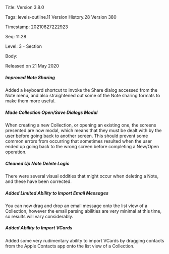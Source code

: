 Title:  Version 3.8.0

Tags:   levels-outline.11 Version History.28 Version 380

Timestamp: 20210627222923

Seq:    11.28

Level:  3 - Section

Body: 

Released on 21 May 2020
 
##### Improved Note Sharing

Added a keyboard shortcut to invoke the Share dialog accessed from the Note menu, and also straightened out some of the Note sharing formats to make them more useful. 

 
##### Made Collection Open/Save Dialogs Modal

When creating a new Collection, or opening an existing one, the screens presented are now modal, which means that they must be dealt with by the user before going back to another screen. This should prevent some common errors from occurring that sometimes resulted when the user ended up going back to the wrong screen before completing a New/Open operation. 

 
##### Cleaned Up Note Delete Logic

There were several visual oddities that might occur when deleting a Note, and these have been corrected. 

 
##### Added Limited Ability to Import Email Messages

You can now drag and drop an email message onto the list view of a Collection, however the email parsing abilities are very minimal at this time, so results will vary considerably. 

 
##### Added Ability to Import VCards

Added some very rudimentary ability to import VCards by dragging contacts from the Apple Contacts app onto the list view of a Collection.

